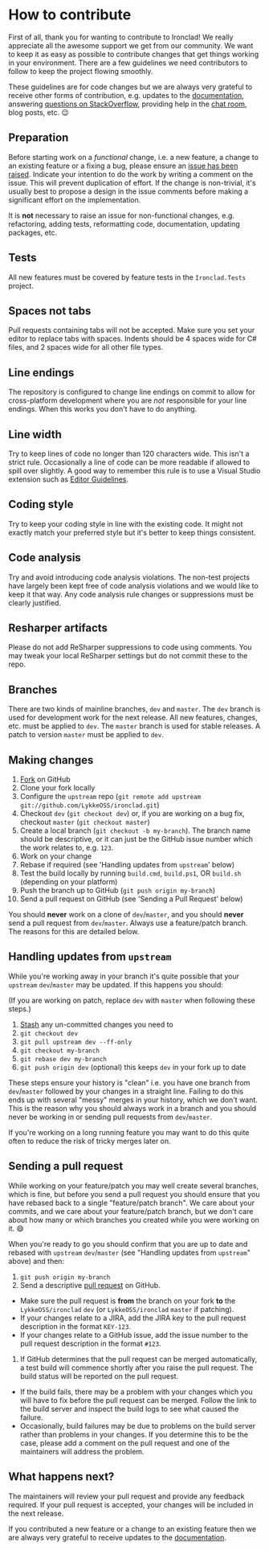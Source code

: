 # How to contribute

First of all, thank you for wanting to contribute to Ironclad! We really appreciate all the awesome support we get from our community. We want to keep it as easy as possible to contribute changes that get things working in your environment. There are a few guidelines we need contributors to follow to keep the project flowing smoothly.

These guidelines are for code changes but we are always very grateful to receive other forms of contribution, e.g. updates to the [documentation](https://github.com/LykkeOSS/ironclad/wiki), answering [questions on StackOverflow](https://stackoverflow.com/search?q=ironclad), providing help in the [chat room](https://gitter.im/LykkeOSS/ironclad/), blog posts, etc. :wink:

## Preparation

Before starting work on a *functional* change, i.e. a new feature, a change to an existing feature or a fixing a bug, please ensure an [issue has been raised](https://github.com/LykkeOSS/ironclad/issues/). Indicate your intention to do the work by writing a comment on the issue. This will prevent duplication of effort. If the change is non-trivial, it's usually best to propose a design in the issue comments before making a significant effort on the implementation.

It is **not** necessary to raise an issue for non-functional changes, e.g. refactoring, adding tests, reformatting code, documentation, updating packages, etc.

## Tests

All new features must be covered by feature tests in the `Ironclad.Tests` project.

## Spaces not tabs

Pull requests containing tabs will not be accepted. Make sure you set your editor to replace tabs with spaces. Indents should be 4 spaces wide for C# files, and 2 spaces wide for all other file types.

## Line endings

The repository is configured to change line endings on commit to allow for cross-platform development where you are _not_ responsible for your line endings. When this works you don't have to do anything.

## Line width

Try to keep lines of code no longer than 120 characters wide. This isn't a strict rule. Occasionally a line of code can be more readable if allowed to spill over slightly. A good way to remember this rule is to use a Visual Studio extension such as [Editor Guidelines](https://marketplace.visualstudio.com/items?itemName=PaulHarrington.EditorGuidelines).

## Coding style

Try to keep your coding style in line with the existing code. It might not exactly match your preferred style but it's better to keep things consistent.

## Code analysis

Try and avoid introducing code analysis violations. The non-test projects have largely been kept free of code analysis violations and we would like to keep it that way. Any code analysis rule changes or suppressions must be clearly justified.

## Resharper artifacts

Please do not add ReSharper suppressions to code using comments. You may tweak your local ReSharper settings but do not commit these to the repo.

## Branches

There are two kinds of mainline branches, `dev` and `master`. The `dev` branch is used for development work for the next release. All new features, changes, etc. must be applied to `dev`. The `master` branch is used for stable releases. A patch to version `master` must be applied to `dev`.

## Making changes

1. [Fork](http://help.github.com/forking/) on GitHub
1. Clone your fork locally
1. Configure the `upstream` repo (`git remote add upstream git://github.com/LykkeOSS/ironclad.git`)
1. Checkout `dev` (`git checkout dev`) or, if you are working on a bug fix, checkout `master` (`git checkout master`)
1. Create a local branch (`git checkout -b my-branch`). The branch name should be descriptive, or it can just be the GitHub issue number which the work relates to, e.g. `123`.
1. Work on your change
1. Rebase if required (see 'Handling updates from `upstream`' below)
1. Test the build locally by running `build.cmd`, `build.ps1`, OR `build.sh` (depending on your platform)
1. Push the branch up to GitHub (`git push origin my-branch`)
1. Send a pull request on GitHub (see 'Sending a Pull Request' below)

You should **never** work on a clone of `dev`/`master`, and you should **never** send a pull request from `dev`/`master`. Always use a feature/patch branch. The reasons for this are detailed below.

## Handling updates from `upstream`

While you're working away in your branch it's quite possible that your `upstream` `dev`/`master` may be updated. If this happens you should:

(If you are working on patch, replace `dev` with `master` when following these steps.)

1. [Stash](http://progit.org/book/ch6-3.html) any un-committed changes you need to
1. `git checkout dev`
1. `git pull upstream dev --ff-only`
1. `git checkout my-branch`
1. `git rebase dev my-branch`
1. `git push origin dev` (optional) this keeps `dev` in your fork up to date

These steps ensure your history is "clean" i.e. you have one branch from `dev`/`master` followed by your changes in a straight line. Failing to do this ends up with several "messy" merges in your history, which we don't want. This is the reason why you should always work in a branch and you should never be working in or sending pull requests from `dev`/`master`.

If you're working on a long running feature you may want to do this quite often to reduce the risk of tricky merges later on.

## Sending a pull request

While working on your feature/patch you may well create several branches, which is fine, but before you send a pull request you should ensure that you have rebased back to a single "feature/patch branch". We care about your commits, and we care about your feature/patch branch, but we don't care about how many or which branches you created while you were working on it. :smile:

When you're ready to go you should confirm that you are up to date and rebased with `upstream` `dev`/`master` (see "Handling updates from `upstream`" above) and then:

1. `git push origin my-branch`
1. Send a descriptive [pull request](http://help.github.com/pull-requests/) on GitHub.
  - Make sure the pull request is **from** the branch on your fork **to** the `LykkeOSS/ironclad` `dev` (or `LykkeOSS/ironclad` `master` if patching).
  - If your changes relate to a JIRA, add the JIRA key to the pull request description in the format `KEY-123`.
  - If your changes relate to a GitHub issue, add the issue number to the pull request description in the format `#123`.
1. If GitHub determines that the pull request can be merged automatically, a test build will commence shortly after you raise the pull request. The build status will be reported on the pull request.
  - If the build fails, there may be a problem with your changes which you will have to fix before the pull request can be merged. Follow the link to the build server and inspect the build logs to see what caused the failure.
  - Occasionally, build failures may be due to problems on the build server rather than problems in your changes. If you determine this to be the case, please add a comment on the pull request and one of the maintainers will address the problem.

## What happens next?

The maintainers will review your pull request and provide any feedback required. If your pull request is accepted, your changes will be included in the next release.

If you contributed a new feature or a change to an existing feature then we are always very grateful to receive updates to the [documentation](https://github.com/LykkeOSS/ironclad/wiki).